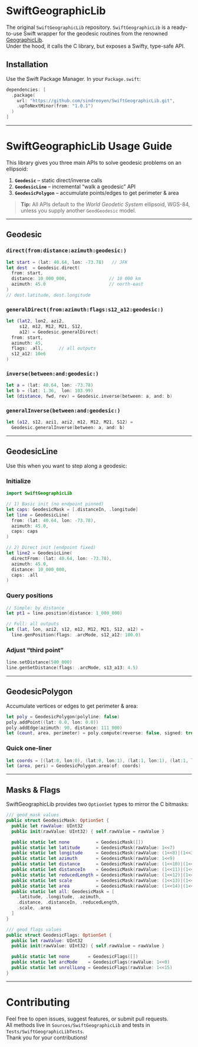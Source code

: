 # SwiftGeographicLib

The original `SwiftGeographicLib` repository. `SwiftGeographicLib` is a ready-to-use Swift wrapper for the geodesic routines from the renowned [GeographicLib](https://geographiclib.sourceforge.io/).  
Under the hood, it calls the C library, but exposes a Swifty, type-safe API.

## Installation

Use the Swift Package Manager. In your `Package.swift`:

```swift
dependencies: [
  .package(
    url: "https://github.com/sindreoyen/SwiftGeographicLib.git",
    .upToNextMinor(from: "1.0.1")
  )
]
```

---

# SwiftGeographicLib Usage Guide

This library gives you three main APIs to solve geodesic problems on an ellipsoid:

1. **`Geodesic`** – static direct/inverse calls  
2. **`GeodesicLine`** – incremental “walk a geodesic” API  
3. **`GeodesicPolygon`** – accumulate points/edges to get perimeter & area

> **Tip:** All APIs default to the _World Geodetic System_ ellipsoid, WGS-84, unless you supply another `GeodGeodesic` model.

---

## Geodesic

### `direct(from:distance:azimuth:geodesic:)`

```swift
let start = (lat: 40.64, lon: -73.78)   // JFK
let dest  = Geodesic.direct(
  from: start,
  distance: 10_000_000,                // 10 000 km
  azimuth: 45.0                        // north-east
)
// dest.latitude, dest.longitude
```

### `generalDirect(from:azimuth:flags:s12_a12:geodesic:)`

```swift
let (lat2, lon2, azi2,
     s12, m12, M12, M21, S12,
     a12) = Geodesic.generalDirect(
  from: start,
  azimuth: 45,
  flags: .all,      // all outputs
  s12_a12: 10e6
)
```

### `inverse(between:and:geodesic:)`

```swift
let a = (lat: 40.64, lon: -73.78)
let b = (lat: 1.36,  lon: 103.99)
let (distance, fwd, rev) = Geodesic.inverse(between: a, and: b)
```

### `generalInverse(between:and:geodesic:)`

```swift
let (a12, s12, azi1, azi2, m12, M12, M21, S12) =
  Geodesic.generalInverse(between: a, and: b)
```

---

## GeodesicLine

Use this when you want to step along a geodesic:

### Initialize

```swift
import SwiftGeographicLib

// 1) Basic init (no endpoint pinned)
let caps: GeodesicMask = [.distanceIn, .longitude]
let line = GeodesicLine(
  from: (lat: 40.64, lon: -73.78),
  azimuth: 45.0,
  caps: caps
)

// 2) Direct init (endpoint fixed)
let line2 = GeodesicLine(
  directFrom: (lat: 40.64, lon: -73.78),
  azimuth: 45.0,
  distance: 10_000_000,
  caps: .all
)
```

### Query positions

```swift
// Simple: by distance
let pt1 = line.position(distance: 1_000_000)

// Full: all outputs
let (lat, lon, azi2, s12, m12, M12, M21, S12, a12) =
  line.genPosition(flags: .arcMode, s12_a12: 100.0)
```

### Adjust “third point”

```swift
line.setDistance(500_000)
line.genSetDistance(flags: .arcMode, s13_a13: 4.5)
```

---

## GeodesicPolygon

Accumulate vertices or edges to get perimeter & area:

```swift
let poly = GeodesicPolygon(polyline: false)
poly.addPoint((lat: 0.0, lon: 0.0))
poly.addEdge(azimuth: 90, distance: 111_000)
let (count, area, perimeter) = poly.compute(reverse: false, signed: true)
```

### Quick one-liner

```swift
let coords = [(lat:0, lon:0), (lat:0, lon:1), (lat:1, lon:1), (lat:1, lon:0)]
let (area, peri) = GeodesicPolygon.area(of: coords)
```

--- 

## Masks & Flags

SwiftGeographicLib provides two `OptionSet` types to mirror the C bitmasks:

```swift
/// geod_mask values
public struct GeodesicMask: OptionSet {
  public let rawValue: UInt32
  public init(rawValue: UInt32) { self.rawValue = rawValue }

  public static let none          = GeodesicMask([])
  public static let latitude      = GeodesicMask(rawValue: 1<<7)
  public static let longitude     = GeodesicMask(rawValue: (1<<8)|(1<<3))
  public static let azimuth       = GeodesicMask(rawValue: 1<<9)
  public static let distance      = GeodesicMask(rawValue: (1<<10)|(1<<0))
  public static let distanceIn    = GeodesicMask(rawValue: (1<<11)|(1<<0)|(1<<1))
  public static let reducedLength = GeodesicMask(rawValue: (1<<12)|(1<<0)|(1<<2))
  public static let scale         = GeodesicMask(rawValue: (1<<13)|(1<<0)|(1<<2))
  public static let area          = GeodesicMask(rawValue: (1<<14)|(1<<4))
  public static let all: GeodesicMask = [
    .latitude, .longitude, .azimuth,
    .distance, .distanceIn, .reducedLength,
    .scale, .area
  ]
}

/// geod_flags values
public struct GeodesicFlags: OptionSet {
  public let rawValue: UInt32
  public init(rawValue: UInt32) { self.rawValue = rawValue }

  public static let none       = GeodesicFlags([])
  public static let arcMode    = GeodesicFlags(rawValue: 1<<0)
  public static let unrollLong = GeodesicFlags(rawValue: 1<<15)
}
```

---

# Contributing

Feel free to open issues, suggest features, or submit pull requests.  
All methods live in `Sources/SwiftGeographicLib` and tests in `Tests/SwiftGeographicLibTests`.  
Thank you for your contributions!
